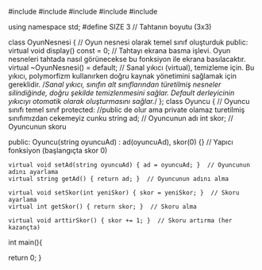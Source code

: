 #include <iostream>
#include <vector>
#include <string>
#include <fstream>
#include <cstdlib>

using namespace std;
#define SIZE 3 // Tahtanın boyutu (3x3)

class OyunNesnesi {  // Oyun nesnesi olarak temel sınıf oluşturduk
public:
    virtual void display() const = 0;  // Tahtayı ekrana basma işlevi. Oyun nesneleri tahtada nasıl görünecekse bu fonksiyon ile ekrana basılacaktır.
    virtual ~OyunNesnesi() = default;  // Sanal yıkıcı (virtual), temizleme için. Bu yıkıcı, polymorfizm kullanırken doğru kaynak yönetimini sağlamak için gereklidir.
    /*Sanal yıkıcı, sınıfın alt sınıflarından türetilmiş nesneler silindiğinde,
     doğru şekilde temizlenmesini sağlar. Default derleyicinin
     yıkıcıyı otomatik olarak oluşturmasını sağlar.*/
};
class Oyuncu {  // Oyuncu sınıfı temel sınıf
protected:  //public de olur ama private olamaz turetilmiş sınıfımızdan cekemeyiz cunku
    string ad;  // Oyuncunun adı
    int skor;  // Oyuncunun skoru

public:
    Oyuncu(string oyuncuAd) : ad(oyuncuAd), skor(0) {}  // Yapıcı fonksiyon (başlangıçta skor 0)

    virtual void setAd(string oyuncuAd) { ad = oyuncuAd; }  // Oyuncunun adını ayarlama
    virtual string getAd() { return ad; }  // Oyuncunun adını alma

    virtual void setSkor(int yeniSkor) { skor = yeniSkor; }  // Skoru ayarlama
    virtual int getSkor() { return skor; }  // Skoru alma

    virtual void arttirSkor() { skor += 1; }  // Skoru artırma (her kazançta)



int main(){






return 0;
}
